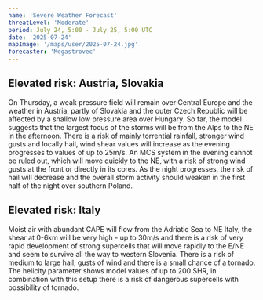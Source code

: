 ```yaml
---
name: 'Severe Weather Forecast'
threatLevel: 'Moderate'
period: July 24, 5:00 - July 25, 5:00 UTC
date: '2025-07-24'
mapImage: '/maps/user/2025-07-24.jpg'
forecaster: 'Megastrovec'
---
```


## Elevated risk: Austria, Slovakia

On Thursday, a weak pressure field will remain over Central Europe and the weather in Austria, partly of Slovakia and the outer Czech Republic will be affected by a shallow low pressure area over Hungary. So far, the model suggests that the largest focus of the storms will be from the Alps to the NE in the afternoon. There is a risk of mainly torrential rainfall, stronger wind gusts and locally hail, wind shear values will increase as the evening progresses to values of up to 25m/s. An MCS system in the evening cannot be ruled out, which will move quickly to the NE, with a risk of strong wind gusts at the front or directly in its cores. As the night progresses, the risk of hail will decrease and the overall storm activity should weaken in the first half of the night over southern Poland.

## Elevated risk: Italy

Moist air with abundant CAPE will flow from the Adriatic Sea to NE Italy, the shear at 0-6km will be very high - up to 30m/s and there is a risk of very rapid development of strong supercells that will move rapidly to the E/NE and seem to survive all the way to western Slovenia. There is a risk of medium to large hail, gusts of wind and there is a small chance of a tornado. The helicity parameter shows model values of up to 200 SHR, in combination with this setup there is a risk of dangerous supercells with possibility of tornado.